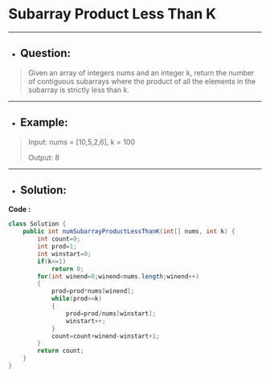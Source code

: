 # Subarray Product Less Than K
---
- ## Question:
> Given an array of integers nums and an integer k, return the number of contiguous subarrays where the product of all the elements in the subarray is strictly less than k.
---
- ## Example:
> Input: nums = [10,5,2,6], k = 100
> 
> Output: 8
---
- ## Solution:
**Code :**
```java
class Solution {
    public int numSubarrayProductLessThanK(int[] nums, int k) {
        int count=0;
        int prod=1;
        int winstart=0;
        if(k<=1)
            return 0;
        for(int winend=0;winend<nums.length;winend++)
        {
            prod=prod*nums[winend];
            while(prod>=k)
            {
                prod=prod/nums[winstart];
                winstart++;
            }
            count=count+winend-winstart+1;
        }
        return count;
    }
}
